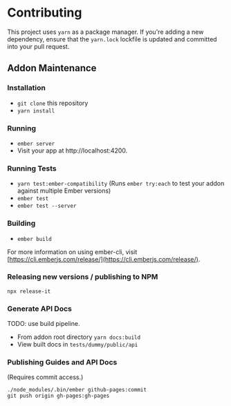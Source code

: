 # Contributing

This project uses `yarn` as a package manager. If you're adding a new dependency, ensure that the `yarn.lock` lockfile is updated and committed into your pull request.

## Addon Maintenance

### Installation

* `git clone` this repository
* `yarn install`

### Running

* `ember server`
* Visit your app at http://localhost:4200.

### Running Tests

* `yarn test:ember-compatibility` (Runs `ember try:each` to test your addon against multiple Ember versions)
* `ember test`
* `ember test --server`

### Building

* `ember build`

For more information on using ember-cli, visit [https://cli.emberjs.com/release/](https://cli.emberjs.com/release/).

### Releasing new versions / publishing to NPM

```
npx release-it
```

### Generate API Docs

TODO: use build pipeline.
* From addon root directory `yarn docs:build`
* View built docs in `tests/dummy/public/api`

### Publishing Guides and API Docs

(Requires commit access.)

```
./node_modules/.bin/ember github-pages:commit
git push origin gh-pages:gh-pages
```
